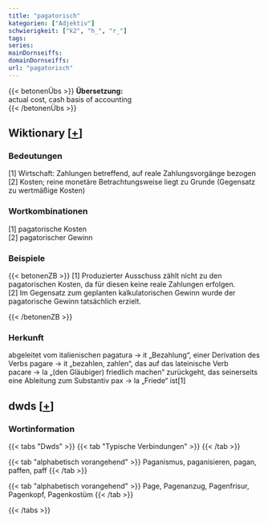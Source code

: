 ```yaml
---
title: "pagatorisch"
kategorien: ["Adjektiv"]
schwierigkeit: ["k2", "h_", "r_"]
tags:
series:
mainDornseiffs:
domainDornseiffs:
url: "pagatorisch"
---
```


{{< betonenÜbs >}}
**Übersetzung:**  
actual cost, cash basis of accounting  
{{< /betonenÜbs >}}

## Wiktionary [[+](https://de.wiktionary.org/wiki/pagatorisch)]

### Bedeutungen
[1] Wirtschaft: Zahlungen betreffend, auf reale Zahlungsvorgänge bezogen  
[2] Kosten; reine monetäre Betrachtungsweise liegt zu Grunde (Gegensatz zu wertmäßige Kosten)  

### Wortkombinationen
[1] pagatorische Kosten  
[2] pagatorischer Gewinn  

### Beispiele
{{< betonenZB >}}
[1] Produzierter Ausschuss zählt nicht zu den pagatorischen Kosten, da für diesen keine reale Zahlungen erfolgen.  
[2] Im Gegensatz zum geplanten kalkulatorischen Gewinn wurde der pagatorische Gewinn tatsächlich erzielt.  

{{< /betonenZB >}}
### Herkunft
abgeleitet vom italienischen pagatura → it „Bezahlung“, einer Derivation des Verbs pagare → it „bezahlen, zahlen“, das auf das lateinische Verb pacare → la „(den Gläubiger) friedlich machen“ zurückgeht, das seinerseits eine Ableitung zum Substantiv pax → la „Friede“ ist[1]  



## dwds [[+](https://www.dwds.de/wb/pagatorisch)]

### Wortinformation
{{< tabs "Dwds" >}}
{{< tab "Typische Verbindungen" >}}
{{< /tab >}}

{{< tab "alphabetisch vorangehend" >}}
Paganismus, paganisieren, pagan, paffen, paff
{{< /tab >}}

{{< tab "alphabetisch vorangehend" >}}
Page, Pagenanzug, Pagenfrisur, Pagenkopf, Pagenkostüm
{{< /tab >}}

{{< /tabs >}}

